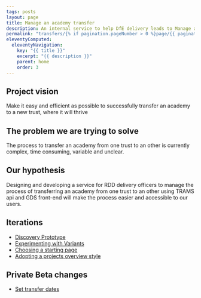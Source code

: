 ```yaml
---
tags: posts
layout: page
title: Manage an academy transfer
description: An internal service to help DfE delivery leads to Manage an academy transfer from one trust to an other.
permalink: "transfers/{% if pagination.pageNumber > 0 %}page/{{ pagination.pageNumber + 1 }}{% endif %}/"
eleventyComputed:
  eleventyNavigation:
    key: "{{ title }}"
    excerpt: "{{ description }}"
    parent: home
    order: 3
---
```


## Project vision

Make it easy and efficient as possible to successfully transfer an academy to a new trust, where it will thrive

## The problem we are trying to solve

The process to transfer an academy from one trust to an other is currently complex, time consuming, variable and unclear.

## Our hypothesis

Designing and developing a service for RDD delivery officers to manage the process of transferring an academy from one trust to an other using TRAMS api and GDS front-end will make the process easier and accessible to our users.


## Iterations

* [Discovery Prototype](academy-transfers-prototype/)
* [Experimenting with Variants](variants/)
* [Choosing a starting page](choosing/)
* [Adopting a projects overview style](project/)

## Private Beta changes
* [Set transfer dates](set-transfer-dates/)
